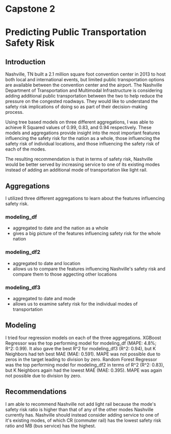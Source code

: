 # Capstone 2
# Predicting Public Transportation Safety Risk

## Introduction

Nashville, TN built a 2.1 million square foot convention center in 2013 to host both local and international events, but limited public transportation options are available between the convention center and the airport.   The Nashville Department of Transportation and Multimodal Infrastructure is considering adding additional public transportation between the two to help reduce the pressure on the congested roadways.  They would like to understand the safety risk implications of doing so as part of their decision-making process.  

Using tree based models on three different aggregations, I was able to achieve R Squared values of 0.99, 0.83, and 0.94 respectively.  These models and aggregations provide insight into the most important features influencing the safety risk for the nation as a whole, those influencing the safety risk of individual locations, and those influencing the safety risk of each of the modes.

The resulting recommendation is that in terms of safety risk, Nashville would be better served by increasing service to one of its existing modes instead of adding an additional mode of transportation like light rail. 

## Aggregations

I utilized three different aggregations to learn about the features influencing safety risk.

### modeling_df
* aggregated to date and the nation as a whole
* gives a big picture of the features influencing safety risk for the whole nation

### modeling_df2
* aggregated to date and location
* allows us to compare the features influencing Nashville's safety risk and compare them to those aggecting other locations

### modeling_df3
* aggregated to date and mode
* allows us to examine safety risk for the individual modes of transportation

## Modeling

I tried four regression models on each of the three aggregations.  XGBoost Regressor was the top performing model for modeling_df (MAPE: 4.8%; R^2: 0.99). It also gave the best R^2 for modeling_df3 (R^2: 0.94), but K Neighbors had teh best MAE (MAE: 0.591).  MAPE was not possible due to zeros in the target leading to division by zero.  Random Forest Regressor was the top performing model for modeling_df2 in terms of R^2 (R^2: 0.83), but K Neighbors again had the lowest MAE (MAE: 0.395). MAPE was again not possible due to division by zero.  

## Recommendations

I am able to recommend Nashville not add light rail because the mode's safety risk ratio is higher than that of any of the other modes Nashville currently has.  Nashville should instead consider adding service to one of it's existing modes, of which CR (commuter rail) has the lowest safety risk ratio and MB (bus service) has the highest.

